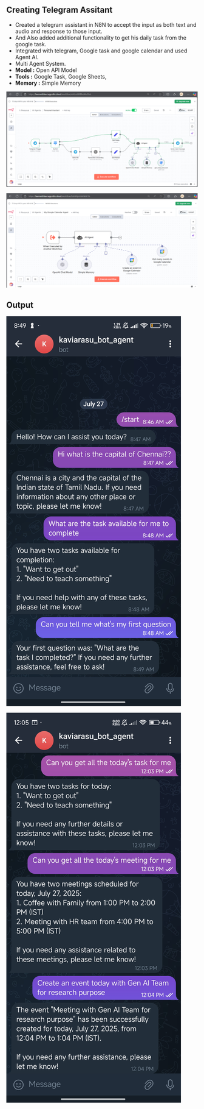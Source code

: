 ## Creating Telegram Assitant

- Created a telegram assistant in N8N to accept the input as both text and audio and response to those input.
- And Also added additional functionality to get his daily task from the google task.
- Integrated with telegram, Google task and google calendar and used Agent AI.
- Multi Agent System.
- **Model :** Open API Model
- **Tools :** Google Task, Google Sheets,
- **Memory :** Simple Memory

![alt text](Images/telegram1.png)

![alt text](Images/telegram2.png)

## Output 

![alt text](Images/telegram-ouput.jpg)

![alt text](Images/telegramOutput.jpg)